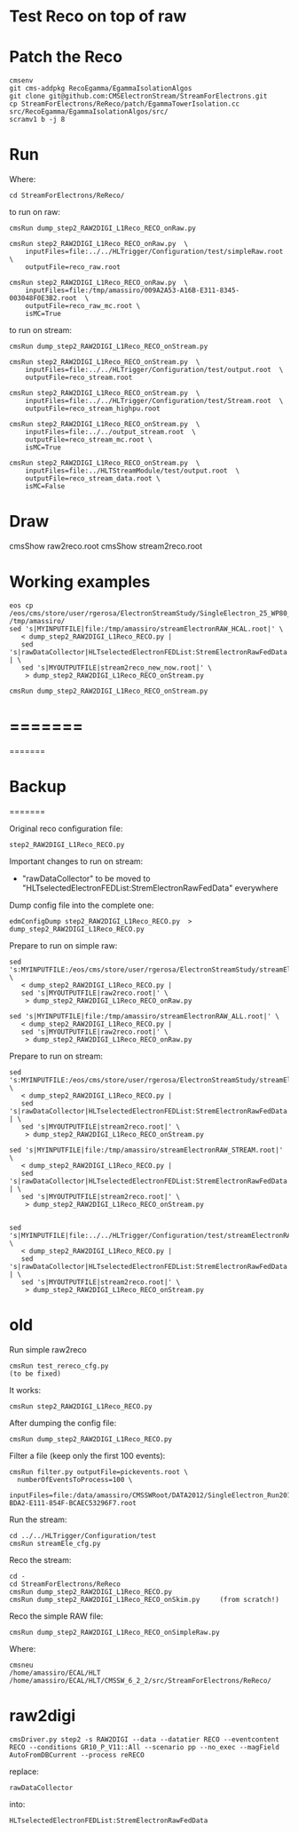 Test Reco on top of raw
=========================


Patch the Reco
=======

    cmsenv
    git cms-addpkg RecoEgamma/EgammaIsolationAlgos
    git clone git@github.com:CMSElectronStream/StreamForElectrons.git
    cp StreamForElectrons/ReReco/patch/EgammaTowerIsolation.cc  src/RecoEgamma/EgammaIsolationAlgos/src/ 
    scramv1 b -j 8


Run
=======

Where:

    cd StreamForElectrons/ReReco/

to run on raw:

    cmsRun dump_step2_RAW2DIGI_L1Reco_RECO_onRaw.py

    cmsRun step2_RAW2DIGI_L1Reco_RECO_onRaw.py  \
        inputFiles=file:../../HLTrigger/Configuration/test/simpleRaw.root  \
        outputFile=reco_raw.root

    cmsRun step2_RAW2DIGI_L1Reco_RECO_onRaw.py  \
        inputFiles=file:/tmp/amassiro/009A2A53-A16B-E311-8345-003048F0E3B2.root  \
        outputFile=reco_raw_mc.root \
        isMC=True

        
to run on stream:

    cmsRun dump_step2_RAW2DIGI_L1Reco_RECO_onStream.py

    cmsRun step2_RAW2DIGI_L1Reco_RECO_onStream.py  \
        inputFiles=file:../../HLTrigger/Configuration/test/output.root  \
        outputFile=reco_stream.root

    cmsRun step2_RAW2DIGI_L1Reco_RECO_onStream.py  \
        inputFiles=file:../../HLTrigger/Configuration/test/Stream.root  \
        outputFile=reco_stream_highpu.root

    cmsRun step2_RAW2DIGI_L1Reco_RECO_onStream.py  \
        inputFiles=file:../../output_stream.root  \
        outputFile=reco_stream_mc.root \
        isMC=True

    cmsRun step2_RAW2DIGI_L1Reco_RECO_onStream.py  \
        inputFiles=file:../HLTStreamModule/test/output.root  \
        outputFile=reco_stream_data.root \
        isMC=False


Draw
=======

   cmsShow raw2reco.root
   cmsShow stream2reco.root




Working examples
=======

    eos cp    /eos/cms/store/user/rgerosa/ElectronStreamStudy/SingleElectron_25_WP80_PFMET50/streamElectronRAW_HCAL.root /tmp/amassiro/
    sed 's|MYINPUTFILE|file:/tmp/amassiro/streamElectronRAW_HCAL.root|' \
       < dump_step2_RAW2DIGI_L1Reco_RECO.py |
       sed 's|rawDataCollector|HLTselectedElectronFEDList:StremElectronRawFedData|' | \
       sed 's|MYOUTPUTFILE|stream2reco_new_now.root|' \
        > dump_step2_RAW2DIGI_L1Reco_RECO_onStream.py

    cmsRun dump_step2_RAW2DIGI_L1Reco_RECO_onStream.py




=======
=======
=======
# Backup
=======


Original reco configuration file:

    step2_RAW2DIGI_L1Reco_RECO.py

Important changes to run on stream:

 * "rawDataCollector" to be moved to "HLTselectedElectronFEDList:StremElectronRawFedData" everywhere

Dump config file into the complete one:

    edmConfigDump step2_RAW2DIGI_L1Reco_RECO.py  >  dump_step2_RAW2DIGI_L1Reco_RECO.py

Prepare to run on simple raw:

    sed 's:MYINPUTFILE:/eos/cms/store/user/rgerosa/ElectronStreamStudy/streamElectronRAW_ALL.root:' \
       < dump_step2_RAW2DIGI_L1Reco_RECO.py |
       sed 's|MYOUTPUTFILE|raw2reco.root|' \
        > dump_step2_RAW2DIGI_L1Reco_RECO_onRaw.py

    sed 's|MYINPUTFILE|file:/tmp/amassiro/streamElectronRAW_ALL.root|' \
       < dump_step2_RAW2DIGI_L1Reco_RECO.py |
       sed 's|MYOUTPUTFILE|raw2reco.root|' \
        > dump_step2_RAW2DIGI_L1Reco_RECO_onRaw.py

Prepare to run on stream:

    sed 's:MYINPUTFILE:/eos/cms/store/user/rgerosa/ElectronStreamStudy/streamElectronRAW_STREAM.root:' \
       < dump_step2_RAW2DIGI_L1Reco_RECO.py |
       sed 's|rawDataCollector|HLTselectedElectronFEDList:StremElectronRawFedData|' | \
       sed 's|MYOUTPUTFILE|stream2reco.root|' \
        > dump_step2_RAW2DIGI_L1Reco_RECO_onStream.py

    sed 's|MYINPUTFILE|file:/tmp/amassiro/streamElectronRAW_STREAM.root|' \
       < dump_step2_RAW2DIGI_L1Reco_RECO.py |
       sed 's|rawDataCollector|HLTselectedElectronFEDList:StremElectronRawFedData|' | \
       sed 's|MYOUTPUTFILE|stream2reco.root|' \
        > dump_step2_RAW2DIGI_L1Reco_RECO_onStream.py


    sed 's|MYINPUTFILE|file:../../HLTrigger/Configuration/test/streamElectronRAW_HCAL.root|' \
       < dump_step2_RAW2DIGI_L1Reco_RECO.py |
       sed 's|rawDataCollector|HLTselectedElectronFEDList:StremElectronRawFedData|' | \
       sed 's|MYOUTPUTFILE|stream2reco.root|' \
        > dump_step2_RAW2DIGI_L1Reco_RECO_onStream.py


        
        
# old #        
        
        
        
Run simple raw2reco

    cmsRun test_rereco_cfg.py
    (to be fixed)


It works:

    cmsRun step2_RAW2DIGI_L1Reco_RECO.py

After dumping the config file:

    cmsRun dump_step2_RAW2DIGI_L1Reco_RECO.py



Filter a file (keep only the first 100 events):

    cmsRun filter.py outputFile=pickevents.root \
      numberOfEventsToProcess=100 \
      inputFiles=file:/data/amassiro/CMSSWRoot/DATA2012/SingleElectron_Run2012B_RAW/B865DABE-BDA2-E111-854F-BCAEC53296F7.root


Run the stream:

    cd ../../HLTrigger/Configuration/test
    cmsRun streamEle_cfg.py

Reco the stream:

    cd -
    cd StreamForElectrons/ReReco
    cmsRun dump_step2_RAW2DIGI_L1Reco_RECO.py
    cmsRun dump_step2_RAW2DIGI_L1Reco_RECO_onSkim.py     (from scratch!)


Reco the simple RAW file:

    cmsRun dump_step2_RAW2DIGI_L1Reco_RECO_onSimpleRaw.py



Where:

    cmsneu
    /home/amassiro/ECAL/HLT
    /home/amassiro/ECAL/HLT/CMSSW_6_2_2/src/StreamForElectrons/ReReco/





# raw2digi

    cmsDriver.py step2 -s RAW2DIGI --data --datatier RECO --eventcontent RECO --conditions GR10_P_V11::All --scenario pp --no_exec --magField AutoFromDBCurrent --process reRECO

replace:

    rawDataCollector

into:

    HLTselectedElectronFEDList:StremElectronRawFedData



